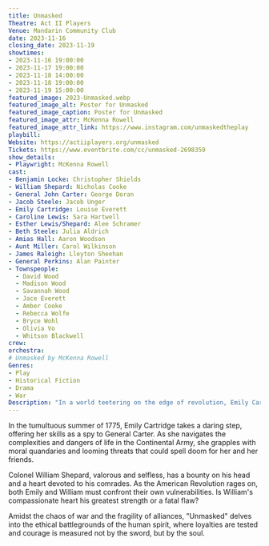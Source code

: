 ```yaml
---
title: Unmasked
Theatre: Act II Players
Venue: Mandarin Community Club
date: 2023-11-16
closing_date: 2023-11-19
showtimes:
- 2023-11-16 19:00:00
- 2023-11-17 19:00:00
- 2023-11-18 14:00:00
- 2023-11-18 19:00:00
- 2023-11-19 15:00:00
featured_image: 2023-Unmasked.webp
featured_image_alt: Poster for Unmasked
featured_image_caption: Poster for Unmasked
featured_image_attr: McKenna Rowell
featured_image_attr_link: https://www.instagram.com/unmaskedtheplay
playbill:
Website: https://actiiplayers.org/unmasked
Tickets: https://www.eventbrite.com/cc/unmasked-2698359
show_details: 
- Playwright: McKenna Rowell
cast:
- Benjamin Locke: Christopher Shields
- William Shepard: Nicholas Cooke
- General John Carter: George Doran
- Jacob Steele: Jacob Unger
- Emily Cartridge: Louise Everett
- Caroline Lewis: Sara Hartwell
- Esther Lewis/Shepard: Alee Schramer
- Beth Steele: Julia Aldrich
- Amias Hall: Aaron Woodson
- Aunt Miller: Carol Wilkinson
- James Raleigh: Lleyton Sheehan
- General Perkins: Alan Painter
- Townspeople: 
  - David Wood
  - Madison Wood
  - Savannah Wood
  - Jace Everett
  - Amber Cooke
  - Rebecca Wolfe
  - Bryce Wohl
  - Olivia Vo
  - Whitson Blackwell
crew:
orchestra:
# Unmasked by McKenna Rowell
Genres:
- Play
- Historical Fiction
- Drama
- War
Description: "In a world teetering on the edge of revolution, Emily Cartridge and Colonel William Shepard navigate espionage, loyalty, and sacrifice in the fledgling Continental Army."
---
```

In the tumultuous summer of 1775, Emily Cartridge takes a daring step, offering her skills as a spy to General Carter. As she navigates the complexities and dangers of life in the Continental Army, she grapples with moral quandaries and looming threats that could spell doom for her and her friends. 

Colonel William Shepard, valorous and selfless, has a bounty on his head and a heart devoted to his comrades. As the American Revolution rages on, both Emily and William must confront their own vulnerabilities. Is William's compassionate heart his greatest strength or a fatal flaw? 

Amidst the chaos of war and the fragility of alliances, "Unmasked" delves into the ethical battlegrounds of the human spirit, where loyalties are tested and courage is measured not by the sword, but by the soul.
